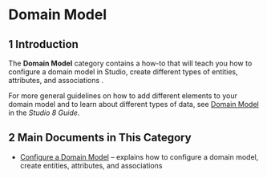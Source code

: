 # Domain Model

## 1 Introduction 

The **Domain Model** category contains a how-to that will teach you how to configure a domain model in Studio, create different types of entities, attributes, and associations . 

For more general guidelines on how to add different elements to your domain model and to learn about different types of data, see [Domain Model](/studio/domain-models) in the *Studio 8 Guide*.

## 2 Main Documents in This Category

* [Configure a Domain Model](domain-model-how-to-configure) – explains how to configure a domain model, create entities, attributes, and associations

